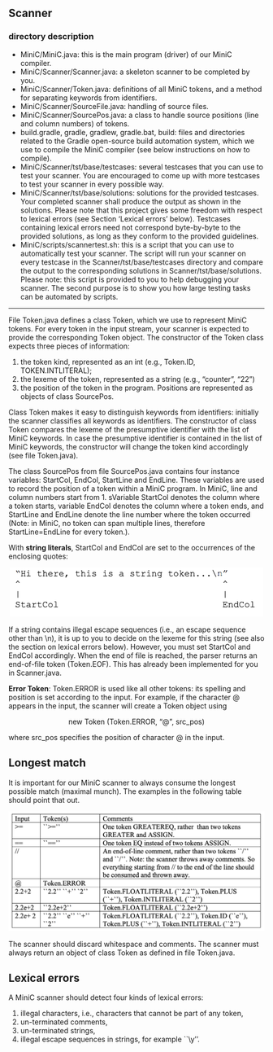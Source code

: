 ## Scanner

### directory description
- MiniC/MiniC.java: this is the main program (driver) of our MiniC compiler.
- MiniC/Scanner/Scanner.java: a skeleton scanner to be completed by you.
- MiniC/Scanner/Token.java: definitions of all MiniC tokens, and a method for separating keywords from identifiers.
- MiniC/Scanner/SourceFile.java: handling of source files.
- MiniC/Scanner/SourcePos.java: a class to handle source positions (line and column numbers) of tokens.
- build.gradle, gradle, gradlew, gradle.bat, build: files and directories related to the Gradle open-source build automation system, which we use to compile the MiniC compiler (see below instructions on how to compile).
- MiniC/Scanner/tst/base/testcases: several testcases that you can use to test your scanner. You are encouraged to come up with more testcases to test your scanner in every possible way.
- MiniC/Scanner/tst/base/solutions: solutions for the provided testcases.
Your completed scanner shall produce the output as shown in the solutions. Please note that this project gives some freedom with respect to lexical errors (see Section ‘Lexical errors’ below). Testcases containing lexical errors need not correspond byte-by-byte to the provided solutions, as long as they conform to the provided guidelines.
- MiniC/scripts/scannertest.sh: this is a script that you can use to automatically test your scanner. The script will run your scanner on every testcase in the Scanner/tst/base/testcases directory and compare the output to the corresponding solutions in Scanner/tst/base/solutions. Please note: this script is provided to you to help debugging your scanner. The second purpose is to show you how large testing tasks can be automated by scripts.

---

File Token.java defines a class Token, which we use to represent MiniC tokens. For every token in the input stream, your scanner is expected to provide the corresponding Token object. The constructor of the Token class expects three pieces of information:
1. the token kind, represented as an int (e.g., Token.ID, TOKEN.INTLITERAL);
2. the lexeme of the token, represented as a string (e.g., “counter”, “22”)
3. the position of the token in the program. Positions are represented as objects of class
SourcePos.

Class Token makes it easy to distinguish keywords from identifiers: initially the scanner classifies all keywords as identifiers. The constructor of class Token compares the lexeme of the presumptive identifier with the list of MiniC keywords. In case the presumptive identifier is contained in the list of MiniC keywords, the constructor will change the token kind accordingly (see file Token.java).

The class SourcePos from file SourcePos.java contains four instance variables: StartCol, EndCol, StartLine and EndLine. These variables are used to record the position of a token within a MiniC program. In MiniC, line and column numbers start from 1. sVariable StartCol denotes the column where a token starts, variable EndCol denotes the column where a token ends, and StartLine and EndLine denote the line number where the token occurred (Note: in MiniC, no token can span multiple lines, therefore StartLine=EndLine for every token.).

With **string literals**, StartCol and EndCol are set to the occurrences of the enclosing quotes:

<p align="center">
  <img src="../img/string_literal.png" alt="drawing" width="500"/>
</p>

If a string contains illegal escape sequences (i.e., an escape sequence other than \n), it is up to you to decide on the lexeme for this string (see also the section on lexical errors below).
However, you must set StartCol and EndCol accordingly.
When the end of file is reached, the parser returns an end-of-file token (Token.EOF).
This has already been implemented for you in Scanner.java.

**Error Token**: Token.ERROR is used like all other tokens: its spelling and position is set
according to the input. For example, if the character @ appears in the input, the scanner will
create a Token object using
<p align="center">
  new Token (Token.ERROR, “@”, src_pos)
</p>
where src_pos specifies the position of character @ in the input.

## Longest match

It is important for our MiniC scanner to always consume the longest possible match (maximal munch). The examples in the following table should point that out.

<p align="center">
  <img src="../img/longest_match.png" alt="drawing" width="600"/>
</p>

The scanner should discard whitespace and comments. The scanner must always return an object of class Token as defined in file Token.java.

## Lexical errors

A MiniC scanner should detect four kinds of lexical errors:
1. illegal characters, i.e., characters that cannot be part of any token,
2. un-terminated comments,
3. un-terminated strings,
4. illegal escape sequences in strings, for example ``\y’’.